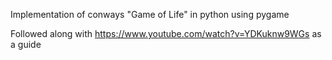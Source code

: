 Implementation of conways "Game of Life" in python using pygame

Followed along with https://www.youtube.com/watch?v=YDKuknw9WGs as a guide